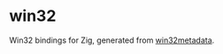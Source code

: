 # win32

Win32 bindings for Zig, generated from [win32metadata](https://github.com/microsoft/win32metadata).
